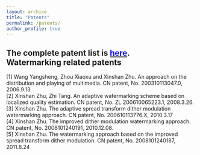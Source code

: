 ```yaml
---
layout: archive
title: "Patents"
permalink: /patents/
author_profile: true
---
```

The complete patent list is [<font color='blue'>here</font>](https://github.com/academicpages/academicpages.github.io "Patents").  
**Watermarking related patents**
------
[1]	Wang Yangsheng, Zhou Xiaoxu and Xinshan Zhu. An approach on the distribution and playing of multimedia. CN patent, No. 200310113047.0, 2006.9.13  
[2]	Xinshan Zhu, Zhi Tang. An adaptive watermarking scheme based on localized quality estimation. CN patent, No. ZL 200610065223.1, 2008.3.26.  
[3]	Xinshan Zhu. The adaptive spread transform dither modulation watermarking approach. CN patent, No. 200610113776.X, 2010.3.17  
[4]	Xinshan Zhu. The improved dither modulation watermarking approach. CN patent, No. 2008101240191, 2010.12.08.  
[5]	Xinshan Zhu. The watermarking approach based on the improved spread transform dither modulation. CN patent, No. 2008101240187, 2011.8.24

